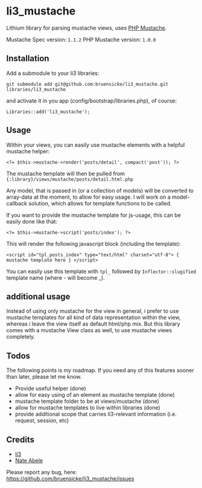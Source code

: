 # li3_mustache

Lithium library for parsing mustache views, uses [PHP Mustache](https://github.com/bobthecow/mustache.php).

Mustache Spec version: `1.1.2`
PHP Mustache version: `1.0.0`

## Installation

Add a submodule to your li3 libraries:

	git submodule add git@github.com:bruensicke/li3_mustache.git libraries/li3_mustache

and activate it in you app (config/bootstrap/libraries.php), of course:

	Libraries::add('li3_mustache');

## Usage

Within your views, you can easily use mustache elements with a helpful mustache helper:

	<?= $this->mustache->render('posts/detail', compact('post')); ?>

The mustache template will then be pulled from `{:library}/views/mustache/posts/detail.html.php`

Any model, that is passed in (or a collection of models) will be converted to array-data at the moment, to allow for easy usage.
I will work on a model-callback solution, which allows for template functions to be called.

If you want to provide the mustache template for js-usage, this can be easily done like that:

	<?= $this->mustache->script('posts/index'); ?>

This will render the following javascript block (including the template):

	<script id="tpl_posts_index" type="text/html" charset="utf-8"> { mustache template here } </script>

You can easily use this template with `tpl_` followed by `Inflector::slugified` template name (where - will become _).

## additional usage

Instead of using only mustache for the view in general, i prefer to use mustache templates for all kind of data representation within the view, whereas i leave the view itself as default html/php mix. But this library comes with a mustache View class as well, to use mustache views completely.

## Todos

The following points is my roadmap. If you need any of this features sooner than later, please let me know.

- Provide useful helper (done)
- allow for easy using of an element as mustache template (done)
- mustache template folder to be at views/mustache (done)
- allow for mustache templates to live within libraries (done)
- provide additional scope that carries li3-relevant information (i.e. request, session, etc)

## Credits

* [li3](http://www.lithify.me)
* [Nate Abele](https://github.com/nateabele/li3_mustache)

Please report any bug, here: https://github.com/bruensicke/li3_mustache/issues

